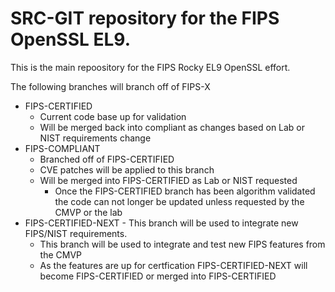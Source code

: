 # SRC-GIT repository for the FIPS OpenSSL EL9.

This is the main repoository for the FIPS Rocky EL9 OpenSSL effort. 

The following branches will branch off of FIPS-X
* FIPS-CERTIFIED 
  - Current code base up for validation
  - Will be merged back into compliant as changes based on Lab or NIST requirements change
* FIPS-COMPLIANT 
  - Branched off of FIPS-CERTIFIED
  - CVE patches will be applied to this branch
  - Will be merged into FIPS-CERTIFIED as Lab or NIST requested
    - Once the FIPS-CERTIFIED branch has been algorithm validated the code can not longer be updated unless requested by the CMVP or the lab
* FIPS-CERTIFIED-NEXT - This branch will be used to integrate new FIPS/NIST requirements.
  - This branch will be used to integrate and test new FIPS features from the CMVP
  - As the features are up for certfication FIPS-CERTIFIED-NEXT will become FIPS-CERTIFIED or merged into FIPS-CERTIFIED
